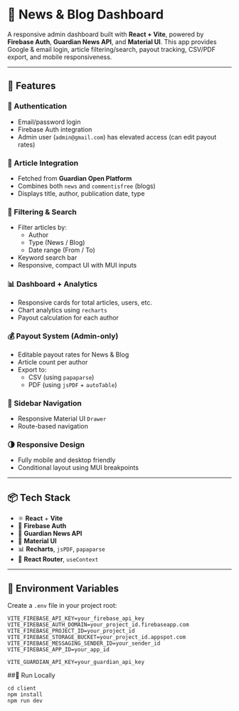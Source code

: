 # 🧠 News & Blog Dashboard

A responsive admin dashboard built with **React + Vite**, powered by **Firebase Auth**, **Guardian News API**, and **Material UI**. This app provides Google & email login, article filtering/search, payout tracking, CSV/PDF export, and mobile responsiveness.

---

## 🚀 Features

### 🔐 Authentication
- Email/password login
- Firebase Auth integration
- Admin user (`admin@gmail.com`) has elevated access (can edit payout rates)

### 📰 Article Integration
- Fetched from **Guardian Open Platform**
- Combines both `news` and `commentisfree` (blogs)
- Displays title, author, publication date, type

### 🔎 Filtering & Search
- Filter articles by:
  - Author
  - Type (News / Blog)
  - Date range (From / To)
- Keyword search bar
- Responsive, compact UI with MUI inputs

### 📊 Dashboard + Analytics
- Responsive cards for total articles, users, etc.
- Chart analytics using `recharts`
- Payout calculation for each author

### 💰 Payout System (Admin-only)
- Editable payout rates for News & Blog
- Article count per author
- Export to:
  - CSV (using `papaparse`)
  - PDF (using `jsPDF` + `autoTable`)

### 🧭 Sidebar Navigation
- Responsive Material UI `Drawer`
- Route-based navigation
  

### 🌗 Responsive Design
- Fully mobile and desktop friendly
- Conditional layout using MUI breakpoints

---

## 📦 Tech Stack

- ⚛️ **React** + **Vite**
- 🔐 **Firebase Auth**
- 📡 **Guardian News API**
- 💄 **Material UI**
- 📊 **Recharts**, `jsPDF`, `papaparse`
- 📁 **React Router**, `useContext`

---

## 🔑 Environment Variables

Create a `.env` file in your project root:

```env
VITE_FIREBASE_API_KEY=your_firebase_api_key
VITE_FIREBASE_AUTH_DOMAIN=your_project_id.firebaseapp.com
VITE_FIREBASE_PROJECT_ID=your_project_id
VITE_FIREBASE_STORAGE_BUCKET=your_project_id.appspot.com
VITE_FIREBASE_MESSAGING_SENDER_ID=your_sender_id
VITE_FIREBASE_APP_ID=your_app_id

VITE_GUARDIAN_API_KEY=your_guardian_api_key
```

##🧪 Run Locally
```
cd client
npm install
npm run dev
```

